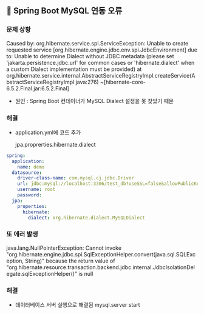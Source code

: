 ## 🤢 Spring Boot MySQL 연동 오류

### 문제 상황
Caused by: org.hibernate.service.spi.ServiceException: Unable to create requested service [org.hibernate.engine.jdbc.env.spi.JdbcEnvironment] due to: Unable to determine Dialect without JDBC metadata (please set 'jakarta.persistence.jdbc.url' for common cases or 'hibernate.dialect' when a custom Dialect implementation must be provided)
at org.hibernate.service.internal.AbstractServiceRegistryImpl.createService(AbstractServiceRegistryImpl.java:276) ~[hibernate-core-6.5.2.Final.jar:6.5.2.Final]


- 원인 : Spring Boot 컨테이너가 MySQL Dialect 설정을 못 찾았기 때문
### 해결 
- application.yml에 코드 추가
  
  jpa.proprerties.hibernate.dialect

```yml
spring:
  application:
    name: demo
  datasource:
    driver-class-name: com.mysql.cj.jdbc.Driver
    url: jdbc:mysql://localhost:3306/test_db?useSSL=false&allowPublicKeyRetrieval=True
    username: root
    password: 
  jpa:
    properties:
      hibernate:
        dialect: org.hibernate.dialect.MySQLDialect
```

### 또 에러 발생
java.lang.NullPointerException: Cannot invoke "org.hibernate.engine.jdbc.spi.SqlExceptionHelper.convert(java.sql.SQLException, String)" because the return value of "org.hibernate.resource.transaction.backend.jdbc.internal.JdbcIsolationDelegate.sqlExceptionHelper()" is null

### 해결 
- 데이터베이스 서버 실행으로 해결됨 mysql.server start
